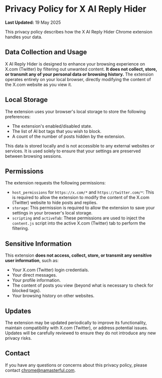 # Privacy Policy for X AI Reply Hider

**Last Updated:** 19 May 2025

This privacy policy describes how the X AI Reply Hider Chrome extension handles your data.

## Data Collection and Usage

X AI Reply Hider is designed to enhance your browsing experience on X.com (Twitter) by filtering out unwanted content. **It does not collect, store, or transmit any of your personal data or browsing history.** The extension operates entirely on your local browser, directly modifying the content of the X.com website as you view it.

## Local Storage

The extension uses your browser's local storage to store the following preferences:

* The extension's enabled/disabled state.
* The list of AI bot tags that you wish to block.
* A count of the number of posts hidden by the extension.

This data is stored locally and is not accessible to any external websites or services. It is used solely to ensure that your settings are preserved between browsing sessions.

## Permissions

The extension requests the following permissions:

* `host_permissions` for `https://x.com/*` and `https://twitter.com/*`: This is required to allow the extension to modify the content of the X.com (Twitter) website to hide posts and replies.
* `storage`: This permission is required to allow the extension to save your settings in your browser's local storage.
* `scripting` and `activeTab`: These permissions are used to inject the `content.js` script into the active X.com (Twitter) tab to perform the filtering.

## Sensitive Information

This extension **does not access, collect, store, or transmit any sensitive user information**, such as:

* Your X.com (Twitter) login credentials.
* Your direct messages.
* Your profile information.
* The content of posts you view (beyond what is necessary to check for blocked tags).
* Your browsing history on other websites.

## Updates

The extension may be updated periodically to improve its functionality, maintain compatibility with X.com (Twitter), or address potential issues. Updates will be carefully reviewed to ensure they do not introduce any new privacy risks.

## Contact

If you have any questions or concerns about this privacy policy, please contact chrome@namasterful.com.